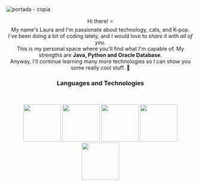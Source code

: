 ![portada - copia](https://github.com/Ayumiiita/Ayumiiita/assets/118337808/920ffc83-57d6-4d70-9924-097500e6e9ed)

<p align="center"> Hi there! ⭐
  <br>
  My name's Laura and I'm passionate about technology, cats, and K-pop.
  <br>
  I've been doing a bit of coding lately, and I would love to <i>share it with all of you.</i>
  <br>
  This is my personal space where you'll find what I'm capable of.
  My strengths are <b>Java, Python and Oracle Database</b>.
  <br>
  Anyway, I'll continue learning many more technologies so I can show you some really cool stuff. 🤩
</p>
<B> <H3>  <p align="center">  
Languages and Technologies 
</p></B> </H3>
<br><p align="center">

<img src="https://github.com/Ayumiiita/Ayumiiita/assets/118337808/130e82dd-94fc-4814-9a5b-ca3371870634" width="100" height="100">
<img src="https://github.com/Ayumiiita/Ayumiiita/assets/118337808/19285901-88e4-4e0f-b298-da209b11dc16" width="100" height="100">
<img src="https://github.com/Ayumiiita/Ayumiiita/assets/118337808/d40a911d-3d1d-4644-9c54-7e7ab612d992" width="100" height="100">
<img src="https://github.com/Ayumiiita/Ayumiiita/assets/118337808/7169765c-59c1-42c3-8de2-bef979ffa73d" width="100" height="100">
<img src="https://github.com/Ayumiiita/Ayumiiita/assets/118337808/4870e4a7-b4f1-46b1-b039-1795a8d25383" width="100" height="100">


</p>




